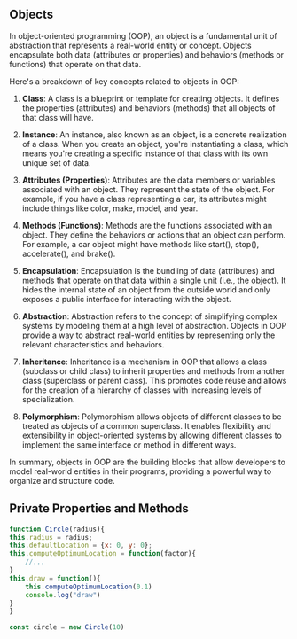## Objects

In object-oriented programming (OOP), an object is a fundamental unit of abstraction that represents a real-world entity or concept. Objects encapsulate both data (attributes or properties) and behaviors (methods or functions) that operate on that data.

Here's a breakdown of key concepts related to objects in OOP:

1. **Class**: A class is a blueprint or template for creating objects. It defines the properties (attributes) and behaviors (methods) that all objects of that class will have.

2. **Instance**: An instance, also known as an object, is a concrete realization of a class. When you create an object, you're instantiating a class, which means you're creating a specific instance of that class with its own unique set of data.

3. **Attributes (Properties)**: Attributes are the data members or variables associated with an object. They represent the state of the object. For example, if you have a class representing a car, its attributes might include things like color, make, model, and year.

4. **Methods (Functions)**: Methods are the functions associated with an object. They define the behaviors or actions that an object can perform. For example, a car object might have methods like start(), stop(), accelerate(), and brake().

5. **Encapsulation**: Encapsulation is the bundling of data (attributes) and methods that operate on that data within a single unit (i.e., the object). It hides the internal state of an object from the outside world and only exposes a public interface for interacting with the object.

6. **Abstraction**: Abstraction refers to the concept of simplifying complex systems by modeling them at a high level of abstraction. Objects in OOP provide a way to abstract real-world entities by representing only the relevant characteristics and behaviors.

7. **Inheritance**: Inheritance is a mechanism in OOP that allows a class (subclass or child class) to inherit properties and methods from another class (superclass or parent class). This promotes code reuse and allows for the creation of a hierarchy of classes with increasing levels of specialization.

8. **Polymorphism**: Polymorphism allows objects of different classes to be treated as objects of a common superclass. It enables flexibility and extensibility in object-oriented systems by allowing different classes to implement the same interface or method in different ways.

In summary, objects in OOP are the building blocks that allow developers to model real-world entities in their programs, providing a powerful way to organize and structure code.


## Private Properties and Methods

```js
function Circle(radius){
this.radius = radius;
this.defaultLocation = {x: 0, y: 0};
this.computeOptimumLocation = function(factor){
    //...
}
this.draw = function(){
    this.computeOptimumLocation(0.1)
    console.log("draw")
}
}

const circle = new Circle(10)
```